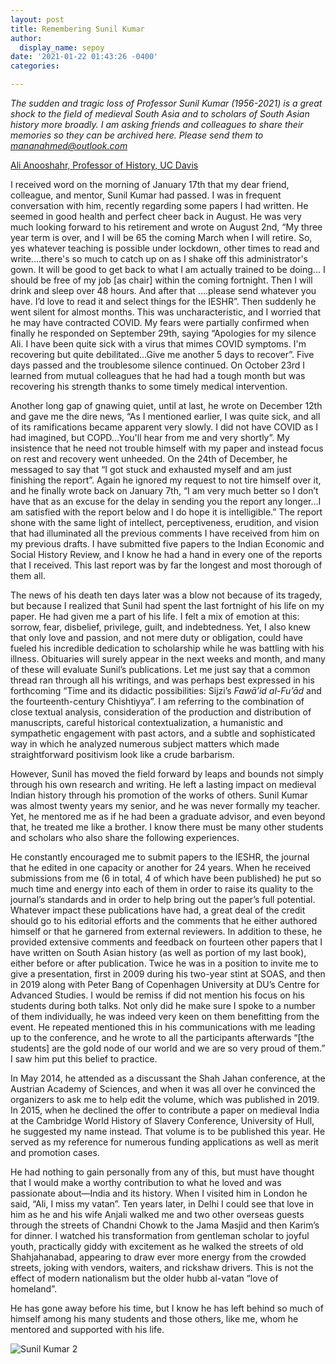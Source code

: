 ```yaml
---
layout: post
title: Remembering Sunil Kumar
author:
  display_name: sepoy
date: '2021-01-22 01:43:26 -0400'
categories:

---
```


*The sudden and tragic loss of Professor Sunil Kumar (1956-2021) is a great shock to the field of medieval South Asia and to scholars of South Asian history more broadly. I am asking friends and colleagues to share their memories so they can be archived here. Please send them to mananahmed@outlook.com*

[Ali Anooshahr, Professor of History, UC Davis](https://history.ucdavis.edu/people/aanoosha)

I received word on the morning of January 17th that my dear friend, colleague, and mentor, Sunil Kumar had passed. I was in frequent conversation with him, recently regarding some papers I had written. He seemed in good health and perfect cheer back in August. He was very much looking forward to his retirement and wrote on August 2nd, “My three year term is over, and I will be 65 the coming March when I will retire. So, yes whatever teaching is possible under lockdown, other times to read and write....there's so much to catch up on as I shake off this administrator's gown. It will be good to get back to what I am actually trained to be doing... I should be free of my job [as chair] within the coming fortnight. Then I will drink and sleep over 48 hours. And after that ....please send whatever you have. I’d love to read it and select things for the IESHR”.  Then suddenly he went silent for almost months. This was uncharacteristic, and I worried that he may have contracted COVID. My fears were partially confirmed when finally he responded on September 29th, saying “Apologies for my silence Ali. I have been quite sick with a virus that mimes COVID symptoms. I'm recovering but quite debilitated…Give me another 5 days to recover”. Five days passed and the troublesome silence continued. On October 23rd I learned from mutual colleagues that he had had a tough month but was recovering his strength thanks to some timely medical intervention.

Another long gap of gnawing quiet, until at last, he wrote on December 12th and gave me the dire news, “As I mentioned earlier, I was quite sick, and all of its ramifications became apparent very slowly. I did not have COVID as I had imagined, but COPD...You'll hear from me and very shortly”. My insistence that he need not trouble himself with my paper and instead focus on rest and recovery went unheeded. On the 24th of December, he messaged to say that “I got stuck and exhausted myself and am just finishing the report”. Again he ignored my request to not tire himself over it, and he finally wrote back on January 7th, “I am very much better so I don’t have that as an excuse for the delay in sending you the report any longer…I am satisfied with the report below and I do hope it is intelligible.” The report shone with the same light of intellect, perceptiveness, erudition, and vision that had illuminated all the previous comments I have received from him on my previous drafts. I have submitted five papers to the Indian Economic and Social History Review, and I know he had a hand in every one of the reports that I received. This last report was by far the longest and most thorough of them all.

The news of his death ten days later was a blow not because of its tragedy, but because I realized that Sunil had spent the last fortnight of his life on my paper. He had given me a part of his life. I felt a mix of emotion at this: sorrow, fear, disbelief, privilege, guilt, and indebtedness. Yet, I also knew that only love and passion, and not mere duty or obligation, could have fueled his incredible dedication to scholarship while he was battling with his illness. Obituaries will surely appear in the next weeks and month, and many of these will evaluate Sunil’s publications. Let me just say that a common thread ran through all his writings, and was perhaps best expressed in his forthcoming “Time and its didactic possibilities: Sijzi’s *Fawā’id al-Fu’ād* and the fourteenth-century Chishtiyya”. I am referring to the combination of close textual analysis, consideration of the production and distribution of manuscripts, careful historical contextualization, a humanistic and sympathetic engagement with past actors, and a subtle and sophisticated way in which he analyzed numerous subject matters which made straightforward positivism look like a crude barbarism.

However, Sunil has moved the field forward by leaps and bounds not simply through his own research and writing. He left a lasting impact on medieval Indian history through his promotion of the works of others. Sunil Kumar was almost twenty years my senior, and he was never formally my teacher. Yet, he mentored me as if he had been a graduate advisor, and even beyond that, he treated me like a brother. I know there must be many other students and scholars who also share the following experiences.

He constantly encouraged me to submit papers to the IESHR, the journal that he edited in one capacity or another for 24 years. When he received submissions from me (6 in total, 4 of which have been published) he put so much time and energy into each of them in order to raise its quality to the journal’s standards and in order to help bring out the paper’s full potential. Whatever impact these publications have had, a great deal of the credit should go to his editorial efforts and the comments that he either authored himself or that he garnered from external reviewers. In addition to these, he provided extensive comments and feedback on fourteen other papers that I have written on South Asian history (as well as portion of my last book), either before or after publication.
Twice he was in a position to invite me to give a presentation, first in 2009 during his two-year stint at SOAS, and then in 2019 along with Peter Bang of Copenhagen University at DU’s Centre for Advanced Studies. I would be remiss if did not mention his focus on his students during both talks. Not only did he make sure I spoke to a number of them individually, he was indeed very keen on them benefitting from the event. He repeated mentioned this in his communications with me leading up to the conference, and he wrote to all the participants afterwards “[the students] are the gold node of our world and we are so very proud of them.” I saw him put this belief to practice.

In May 2014, he attended as a discussant the Shah Jahan conference, at the Austrian Academy of Sciences, and when it was all over he convinced the organizers to ask me to help edit the volume, which was published in 2019. In 2015, when he declined the offer to contribute a paper on medieval India at the Cambridge World History of Slavery Conference, University of Hull, he suggested my name instead. That volume is to be published this year. He served as my reference for numerous funding applications as well as merit and promotion cases.

He had nothing to gain personally from any of this, but must have thought that I would make a worthy contribution to what he loved and was passionate about—India and its history. When I visited him in London he said, “Ali, I miss my vatan”. Ten years later, in Delhi I could see that love in him as he and his wife Anjali walked me and two other overseas guests through the streets of Chandni Chowk to the Jama Masjid and then Karim’s for dinner. I watched his transformation from gentleman scholar to joyful youth, practically giddy with excitement as he walked the streets of old Shahjahanabad, appearing to draw ever more energy from the crowded streets, joking with vendors, waiters, and rickshaw drivers. This is not the effect of modern nationalism but the older hubb al-vatan “love of homeland”.

He has gone away before his time, but I know he has left behind so much of himself among his many students and those others, like me, whom he mentored and supported with his life.

![Sunil Kumar 2]({{site.baseurl}}/img/uploads/2021/SK_SS1.jpg)
